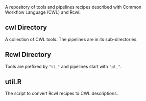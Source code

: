 
A repository of tools and pipelines recipes described with Common Workflow Language (CWL) and Rcwl.

## cwl Directory
A collection of CWL tools. The pipelines are in its sub-directories.

## Rcwl Directory
Tools are prefixed by `"tl_"` and pipelines start with `"pl_"`.

## util.R
The script to convert Rcwl recipes to CWL descriptions.
